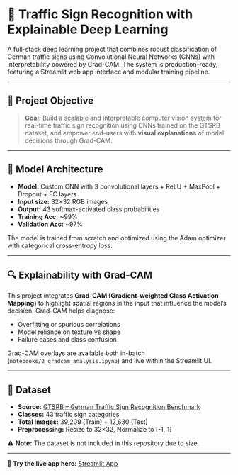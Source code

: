 # 🚦 Traffic Sign Recognition with Explainable Deep Learning

A full-stack deep learning project that combines robust classification of German traffic signs using Convolutional Neural Networks (CNNs) with interpretability powered by Grad-CAM. The system is production-ready, featuring a Streamlit web app interface and modular training pipeline.

---

## 📌 Project Objective

> **Goal:** Build a scalable and interpretable computer vision system for real-time traffic sign recognition using CNNs trained on the GTSRB dataset, and empower end-users with **visual explanations** of model decisions through Grad-CAM.

---

## 🧠 Model Architecture

- **Model:** Custom CNN with 3 convolutional layers + ReLU + MaxPool + Dropout + FC layers
- **Input size:** 32×32 RGB images
- **Output:** 43 softmax-activated class probabilities
- **Training Acc:** ~99%  
- **Validation Acc:** ~97%

The model is trained from scratch and optimized using the Adam optimizer with categorical cross-entropy loss.

---

## 🔍 Explainability with Grad-CAM

This project integrates **Grad-CAM (Gradient-weighted Class Activation Mapping)** to highlight spatial regions in the input that influence the model’s decision. Grad-CAM helps diagnose:
- Overfitting or spurious correlations
- Model reliance on texture vs shape
- Failure cases and class confusion

Grad-CAM overlays are available both in-batch (`notebooks/2_gradcam_analysis.ipynb`) and live within the Streamlit UI.


---

## 🔗 Dataset

- **Source:** [GTSRB – German Traffic Sign Recognition Benchmark](https://www.kaggle.com/datasets/meowmeowmeowmeowmeow/gtsrb-german-traffic-sign)
- **Classes:** 43 traffic sign categories
- **Total Images:** 39,209 (Train) + 12,630 (Test)
- **Preprocessing:** Resize to 32×32, Normalize to [-1, 1]

⚠️ **Note:** The dataset is not included in this repository due to size.


---

**🔗 Try the live app here:** [Streamlit App](https://traffic-sign-recognition-27kcgm5fysldhkfbnq4g6x.streamlit.app/)
